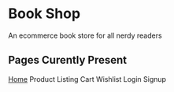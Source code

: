 # Book Shop

An ecommerce book store for all nerdy readers

## Pages Curently Present
<a href="#">Home</a>
Product Listing
Cart
Wishlist
Login
Signup
